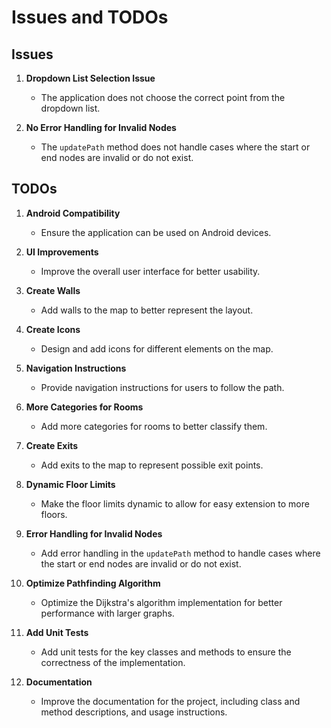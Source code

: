 # Issues and TODOs

## Issues

1. **Dropdown List Selection Issue**

   - The application does not choose the correct point from the dropdown list.

2. **No Error Handling for Invalid Nodes**

   - The `updatePath` method does not handle cases where the start or end nodes are invalid or do not exist.

## TODOs

1. **Android Compatibility**

   - Ensure the application can be used on Android devices.

2. **UI Improvements**

   - Improve the overall user interface for better usability.

3. **Create Walls**

   - Add walls to the map to better represent the layout.

4. **Create Icons**

   - Design and add icons for different elements on the map.

5. **Navigation Instructions**

   - Provide navigation instructions for users to follow the path.

6. **More Categories for Rooms**

   - Add more categories for rooms to better classify them.

7. **Create Exits**

   - Add exits to the map to represent possible exit points.

8. **Dynamic Floor Limits**

   - Make the floor limits dynamic to allow for easy extension to more floors.

9. **Error Handling for Invalid Nodes**

   - Add error handling in the `updatePath` method to handle cases where the start or end nodes are invalid or do not exist.

12. **Optimize Pathfinding Algorithm**

    - Optimize the Dijkstra's algorithm implementation for better performance with larger graphs.

13. **Add Unit Tests**

    - Add unit tests for the key classes and methods to ensure the correctness of the implementation.

14. **Documentation**
    - Improve the documentation for the project, including class and method descriptions, and usage instructions.
